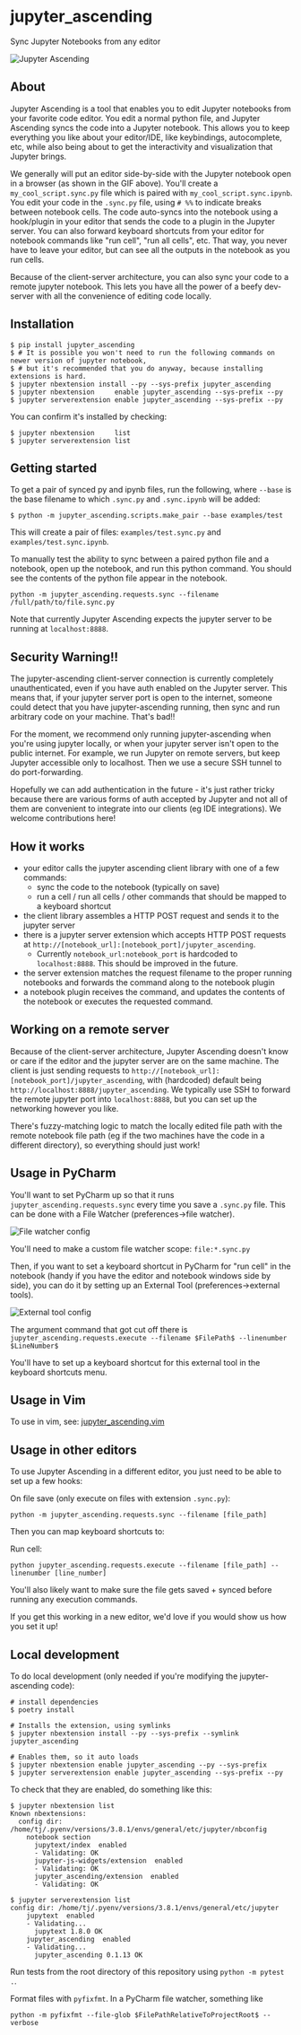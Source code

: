 
# jupyter_ascending

Sync Jupyter Notebooks from any editor

![Jupyter Ascending](./media/simple_jupyter_ascending.gif)

## About

Jupyter Ascending is a tool that enables you to edit Jupyter notebooks from your favorite code editor. You edit a normal python file, and Jupyter Ascending syncs the code into a Jupyter notebook. This allows you to keep everything you like about your editor/IDE, like keybindings, autocomplete, etc, while also being about to get the interactivity and visualization that Jupyter brings.

We generally will put an editor side-by-side with the Jupyter notebook open in a browser (as shown in the GIF above). You'll create a `my_cool_script.sync.py` file which is paired with `my_cool_script.sync.ipynb`. You edit your code in the `.sync.py` file, using `# %%` to indicate breaks between notebook cells. The code auto-syncs into the notebook using a hook/plugin in your editor that sends the code to a plugin in the Jupyter server. You can also forward keyboard shortcuts from your editor for notebook commands like "run cell", "run all cells", etc. That way, you never have to leave your editor, but can see all the outputs in the notebook as you run cells.

Because of the client-server architecture, you can also sync your code to a remote jupyter notebook. This lets you have all the power of a beefy dev-server with all the convenience of editing code locally.


## Installation

```
$ pip install jupyter_ascending
$ # It is possible you won't need to run the following commands on newer version of jupyter notebook,
$ # but it's recommended that you do anyway, because installing extensions is hard.
$ jupyter nbextension install --py --sys-prefix jupyter_ascending
$ jupyter nbextension     enable jupyter_ascending --sys-prefix --py
$ jupyter serverextension enable jupyter_ascending --sys-prefix --py
```

You can confirm it's installed by checking:
```
$ jupyter nbextension     list
$ jupyter serverextension list
```


## Getting started

To get a pair of synced py and ipynb files, run the following, where `--base` is the base filename to which `.sync.py` and `.sync.ipynb` will be added:

```
$ python -m jupyter_ascending.scripts.make_pair --base examples/test
```

This will create a pair of files: `examples/test.sync.py` and `examples/test.sync.ipynb`.


To manually test the ability to sync between a paired python file and a notebook, open up the notebook, and run this python command. You should see the contents of the python file appear in the notebook.

`python -m jupyter_ascending.requests.sync --filename /full/path/to/file.sync.py`

Note that currently Jupyter Ascending expects the jupyter server to be running at `localhost:8888`.

## Security Warning!!

The jupyter-ascending client-server connection is currently completely unauthenticated, even if you have auth enabled on the Jupyter server. This means that, if your jupyter server port is open to the internet, someone could detect that you have jupyter-ascending running, then sync and run arbitrary code on your machine. That's bad!!

For the moment, we recommend only running jupyter-ascending when you're using jupyter locally, or when your jupyter server isn't open to the public internet. For example, we run Jupyter on remote servers, but keep Jupyter accessible only to localhost. Then we use a secure SSH tunnel to do port-forwarding.

Hopefully we can add authentication in the future - it's just rather tricky because there are various forms of auth accepted by Jupyter and not all of them are convenient to integrate into our clients (eg IDE integrations). We welcome contributions here!

## How it works

- your editor calls the jupyter ascending client library with one of a few commands:
    - sync the code to the notebook (typically on save)
    - run a cell / run all cells / other commands that should be mapped to a keyboard shortcut
- the client library assembles a HTTP POST request and sends it to the jupyter server
- there is a jupyter server extension which accepts HTTP POST requests at `http://[notebook_url]:[notebook_port]/jupyter_ascending`.
    - Currently `notebook_url:notebook_port` is hardcoded to `localhost:8888`. This should be improved in the future.
- the server extension matches the request filename to the proper running notebooks and forwards the command along to the notebook plugin
- a notebook plugin receives the command, and updates the contents of the notebook or executes the requested command.

## Working on a remote server

Because of the client-server architecture, Jupyter Ascending doesn't know or care if the editor and the jupyter server are on the same machine. The client is just sending requests to `http://[notebook_url]:[notebook_port]/jupyter_ascending`, with (hardcoded) default being `http://localhost:8888/jupyter_ascending`. We typically use SSH to forward the remote jupyter port into `localhost:8888`, but you can set up the networking however you like.

There's fuzzy-matching logic to match the locally edited file path with the remote notebook file path (eg if the two machines have the code in a different directory), so everything should just work!


## Usage in PyCharm

You'll want to set PyCharm up so that it runs `jupyter_ascending.requests.sync` every time you save a `.sync.py` file. This can be done with a File Watcher (preferences->file watcher).

![File watcher config](./media/filewatcher.png)

You'll need to make a custom file watcher scope: `file:*.sync.py`

Then, if you want to set a keyboard shortcut in PyCharm for "run cell" in the notebook (handy if you have the editor and notebook windows side by side), you can do it by setting up an External Tool (preferences->external tools).

![External tool config](./media/external_tool.png)

The argument command that got cut off there is `jupyter_ascending.requests.execute --filename $FilePath$ --linenumber $LineNumber$`

You'll have to set up a keyboard shortcut for this external tool in the keyboard shortcuts menu.



## Usage in Vim

To use in vim, see: [jupyter_ascending.vim](https://github.com/untitled-ai/jupyter_ascending.vim)


## Usage in other editors

To use Jupyter Ascending in a different editor, you just need to be able to set up a few hooks:

On file save (only execute on files with extension `.sync.py`):

`python -m jupyter_ascending.requests.sync --filename [file_path]`

Then you can map keyboard shortcuts to:


Run cell:

`python jupyter_ascending.requests.execute --filename [file_path] --linenumber [line_number]`

You'll also likely want to make sure the file gets saved + synced before running any execution commands.


If you get this working in a new editor, we'd love if you would show us how you set it up!

## Local development

To do local development (only needed if you're modifying the jupyter-ascending code):

```
# install dependencies
$ poetry install

# Installs the extension, using symlinks
$ jupyter nbextension install --py --sys-prefix --symlink jupyter_ascending

# Enables them, so it auto loads
$ jupyter nbextension enable jupyter_ascending --py --sys-prefix
$ jupyter serverextension enable jupyter_ascending --sys-prefix --py
```

To check that they are enabled, do something like this:

```
$ jupyter nbextension list
Known nbextensions:
  config dir: /home/tj/.pyenv/versions/3.8.1/envs/general/etc/jupyter/nbconfig
    notebook section
      jupytext/index  enabled
      - Validating: OK
      jupyter-js-widgets/extension  enabled
      - Validating: OK
      jupyter_ascending/extension  enabled
      - Validating: OK

$ jupyter serverextension list
config dir: /home/tj/.pyenv/versions/3.8.1/envs/general/etc/jupyter
    jupytext  enabled
    - Validating...
      jupytext 1.8.0 OK
    jupyter_ascending  enabled
    - Validating...
      jupyter_ascending 0.1.13 OK
```

Run tests from the root directory of this repository using `python -m pytest .`.

Format files with `pyfixfmt`. In a PyCharm file watcher, something like

```python -m pyfixfmt --file-glob $FilePathRelativeToProjectRoot$ --verbose```